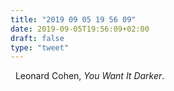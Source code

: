 ```yaml
---
title: "2019 09 05 19 56 09"
date: 2019-09-05T19:56:09+02:00
draft: false
type: "tweet"
---
```

<a href="https://music.apple.com/fr/album/you-want-it-darker/1154144036" class="iconfont icon-music" title="rss"></a> &nbsp; Leonard Cohen, *You Want It Darker*.
